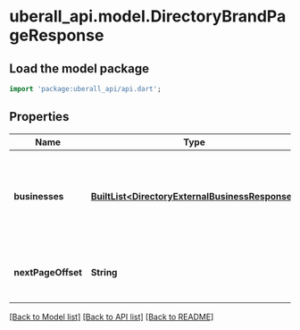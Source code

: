 # uberall_api.model.DirectoryBrandPageResponse

## Load the model package
```dart
import 'package:uberall_api/api.dart';
```

## Properties
Name | Type | Description | Notes
------------ | ------------- | ------------- | -------------
**businesses** | [**BuiltList&lt;DirectoryExternalBusinessResponse&gt;**](DirectoryExternalBusinessResponse.md) | list of all the business ( directory brands) from the external directory | [optional] 
**nextPageOffset** | **String** | offset for the next page from the external directory | [optional] 

[[Back to Model list]](../README.md#documentation-for-models) [[Back to API list]](../README.md#documentation-for-api-endpoints) [[Back to README]](../README.md)


